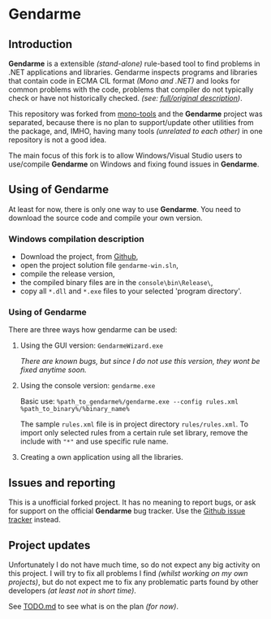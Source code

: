 Gendarme
========

Introduction
------------

**Gendarme** is a extensible _(stand-alone)_ rule-based tool to find problems in .NET applications and libraries. Gendarme inspects programs and libraries that contain code in ECMA CIL format _(Mono and .NET)_ and looks for common problems with the code, problems that compiler do not typically check or have not historically checked. *(see: [full/original description](http://www.mono-project.com/docs/tools+libraries/tools/gendarme/))*.

This repository was forked from [mono-tools](https://github.com/mono/mono-tools) and the **Gendarme** project was separated, because there is no plan to support/update other utilities from the package, and, IMHO, having many tools *(unrelated to each other)* in one repository is not a good idea.

The main focus of this fork is to allow Windows/Visual Studio users to use/compile **Gendarme** on Windows and fixing found issues in **Gendarme**.



Using of Gendarme
-----------------

At least for now, there is only one way to use **Gendarme**. You need to download the source code and compile your own version.

### Windows compilation description

* Download the project, from [Github](https://github.com/JAD-SVK/mono-tools),
* open the project solution file `gendarme-win.sln`,
* compile the release version,
* the compiled binary files are in the `console\bin\Release\`,
* copy all `*.dll` and `*.exe` files to your selected 'program directory'.

### Using of Gendarme

There are three ways how gendarme can be used:

1. Using the GUI version: `GendarmeWizard.exe`

   *There are known bugs, but since I do not use this version, they wont be fixed anytime soon.*

2. Using the console version: `gendarme.exe`

   Basic use: `%path_to_gendarme%/gendarme.exe --config rules.xml %path_to_binary%/%binary_name%`

   The sample `rules.xml` file is in project directory `rules/rules.xml`. To import only selected rules from a certain rule set library, remove the include with `"*"` and use specific rule name.

3. Creating a own application using all the libraries.



Issues and reporting
--------------------

This is a unofficial forked project. It has no meaning to report bugs, or ask for support on the official **Gendarme** bug tracker. Use the [Github issue tracker](https://github.com/JAD-SVK/mono-tools/issues) instead.



Project updates
---------------

Unfortunately I do not have much time, so do not expect any big activity on this project. I will try to fix all problems I find *(whilst working on my own projects)*, but do not expect me to fix any problematic parts found by other developers _(at least not in short time)_.

See [TODO.md](TODO.md) to see what is on the plan *(for now)*.

